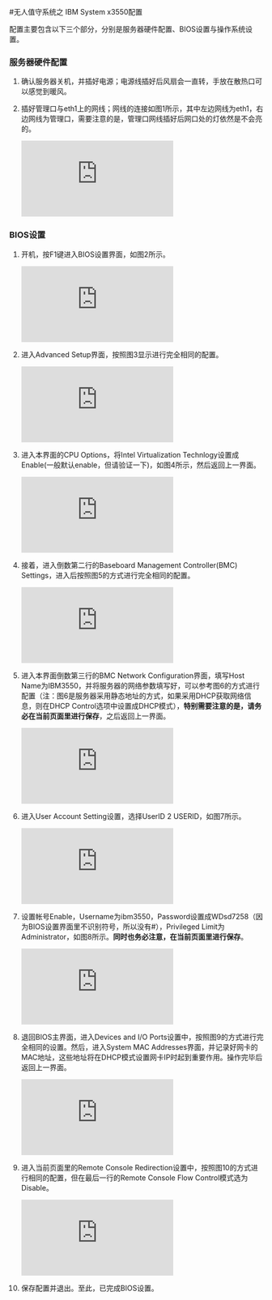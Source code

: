 ﻿#无人值守系统之 IBM System x3550配置

配置主要包含以下三个部分，分别是服务器硬件配置、BIOS设置与操作系统设置。

### 服务器硬件配置

1. 确认服务器关机，并插好电源；电源线插好后风扇会一直转，手放在散热口可以感觉到暖风。
1. 插好管理口与eth1上的网线；网线的连接如图1所示，其中左边网线为eth1，右边网线为管理口，需要注意的是，管理口网线插好后网口处的灯依然是不会亮的。

    ![alt text][1]


### BIOS设置
1. 开机，按F1键进入BIOS设置界面，如图2所示。

    ![alt text][2]

1. 进入Advanced Setup界面，按照图3显示进行完全相同的配置。

    ![alt text][3]

1. 进入本界面的CPU Options，将Intel Virtualization Technlogy设置成Enable(一般默认enable，但请验证一下)，如图4所示，然后返回上一界面。

    ![alt text][4]

1. 接着，进入倒数第二行的Baseboard Management Controller(BMC) Settings，进入后按照图5的方式进行完全相同的配置。

    ![alt text][5]

1. 进入本界面倒数第三行的BMC Network Configuration界面，填写Host Name为IBM3550，并将服务器的网络参数填写好，可以参考图6的方式进行配置（注：图6是服务器采用静态地址的方式，如果采用DHCP获取网络信息，则在DHCP Control选项中设置成DHCP模式），**特别需要注意的是，请务必在当前页面里进行保存**，之后返回上一界面。

    ![alt text][6]

1. 进入User Account Setting设置，选择UserID 2 USERID，如图7所示。

    ![alt text][7]

1. 设置帐号Enable，Username为ibm3550，Password设置成WDsd7258（因为BIOS设置界面里不识别符号，所以没有#），Privileged Limit为Administrator，如图8所示。**同时也务必注意，在当前页面里进行保存**。

    ![alt text][8]

1. 退回BIOS主界面，进入Devices and I/O Ports设置中，按照图9的方式进行完全相同的设置。然后，进入System MAC Addresses界面，并记录好网卡的MAC地址，这些地址将在DHCP模式设置网卡IP时起到重要作用。操作完毕后返回上一界面。

    ![alt text][9]

1. 进入当前页面里的Remote Console Redirection设置中，按照图10的方式进行相同的配置，但在最后一行的Remote Console Flow Control模式选为Disable。

    ![alt text][10]

1. 保存配置并退出。至此，已完成BIOS设置。



[1]: http://wiki.op.sdo.com/dokuwiki/lib/exe/fetch.php?media=%E8%BF%90%E7%BB%B4%E4%B8%AD%E5%BF%83:%E8%BF%90%E8%90%A5%E7%BB%B4%E6%8A%A4:ibm_system_x3550_1.jpg "图1 网线连接"
[2]: http://wiki.op.sdo.com/dokuwiki/lib/exe/fetch.php?media=%E8%BF%90%E7%BB%B4%E4%B8%AD%E5%BF%83:%E8%BF%90%E8%90%A5%E7%BB%B4%E6%8A%A4:ibm_system_x3550_2.jpg  "图2 BIOS主界面"
[3]: http://wiki.op.sdo.com/dokuwiki/lib/exe/fetch.php?media=%E8%BF%90%E7%BB%B4%E4%B8%AD%E5%BF%83:%E8%BF%90%E8%90%A5%E7%BB%B4%E6%8A%A4:ibm_system_x3550_3.jpg  "图3 Advanced Setup界面"
[4]: http://wiki.op.sdo.com/dokuwiki/lib/exe/fetch.php?media=%E8%BF%90%E7%BB%B4%E4%B8%AD%E5%BF%83:%E8%BF%90%E8%90%A5%E7%BB%B4%E6%8A%A4:idm3550_cpusetting.jpg "图4 CPU 虚拟功能Enable"
[5]: http://wiki.op.sdo.com/dokuwiki/lib/exe/fetch.php?media=%E8%BF%90%E7%BB%B4%E4%B8%AD%E5%BF%83:%E8%BF%90%E8%90%A5%E7%BB%B4%E6%8A%A4:ibm_system_x3550_4.jpg  "图5 BMC设置"
[6]: http://wiki.op.sdo.com/dokuwiki/lib/exe/fetch.php?media=%E8%BF%90%E7%BB%B4%E4%B8%AD%E5%BF%83:%E8%BF%90%E8%90%A5%E7%BB%B4%E6%8A%A4:ibm_system_x3550_5.jpg  "图6 网络配置"
[7]: http://wiki.op.sdo.com/dokuwiki/lib/exe/fetch.php?media=%E8%BF%90%E7%BB%B4%E4%B8%AD%E5%BF%83:%E8%BF%90%E8%90%A5%E7%BB%B4%E6%8A%A4:ibm3550_useraccountsetting.jpg "图7 BMC帐号设置"
[8]: http://wiki.op.sdo.com/dokuwiki/lib/exe/fetch.php?media=%E8%BF%90%E7%BB%B4%E4%B8%AD%E5%BF%83:%E8%BF%90%E8%90%A5%E7%BB%B4%E6%8A%A4:ibm3550_userid2.jpg "图8 设置帐号UserID2"
[9]: http://wiki.op.sdo.com/dokuwiki/lib/exe/fetch.php?media=%E8%BF%90%E7%BB%B4%E4%B8%AD%E5%BF%83:%E8%BF%90%E8%90%A5%E7%BB%B4%E6%8A%A4:ibm_system_x3550_7.jpg  "图9 Devices and I/O Ports配置"
[10]: http://wiki.op.sdo.com/dokuwiki/lib/exe/fetch.php?media=%E8%BF%90%E7%BB%B4%E4%B8%AD%E5%BF%83:%E8%BF%90%E8%90%A5%E7%BB%B4%E6%8A%A4:ibm_system_x3550_8.jpg  "图10 Remote Console Redirection设置"
